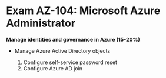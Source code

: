 # Exam AZ-104: Microsoft Azure Administrator

**Manage identities and governance in Azure (15-20%)**

 - Manage Azure Active Directory objects
 
   1. Configure self-service password reset
   2. Configure Azure AD join
